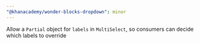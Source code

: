 ```yaml
---
"@khanacademy/wonder-blocks-dropdown": minor
---
```


Allow a `Partial` object for `labels` in `MultiSelect`, so consumers can decide which labels to override
